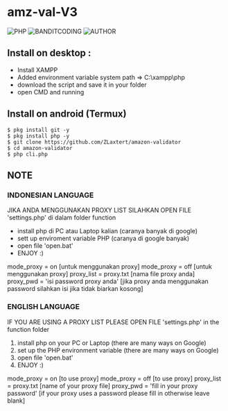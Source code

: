# amz-val-V3
![PHP](https://img.shields.io/badge/language-PHP-blue.svg)
![BANDITCODING](https://img.shields.io/badge/Team-Darkxcode-green)
![AUTHOR](https://img.shields.io/badge/Author-Zlaxtert-orange)

## Install on desktop : 
- Install XAMPP
- Added environment variable system path => C:\xampp\php
- download the script and save it in your folder
- open CMD and running

## Install on android (Termux)
    $ pkg install git -y
    $ pkg install php -y
    $ git clone https://github.com/ZLaxtert/amazon-validator
    $ cd amazon-validator
    $ php cli.php

## NOTE
### INDONESIAN LANGUAGE

JIKA ANDA MENGGUNAKAN PROXY LIST SILAHKAN OPEN FILE 'settings.php' di dalam folder function

- install php di PC atau Laptop kalian (caranya banyak di google)
- sett up enviroment variable PHP (caranya di google banyak)
- open file 'open.bat'
- ENJOY :)

mode_proxy = on [untuk menggunakan proxy]
mode_proxy = off [untuk menggunakan proxy]
proxy_list = proxy.txt [nama file proxy anda]
proxy_pwd  = 'isi password proxy anda' [jika proxy anda menggunakan password silahkan isi jika tidak biarkan kosong]

### ENGLISH LANGUAGE

IF YOU ARE USING A PROXY LIST PLEASE OPEN FILE 'settings.php' in the function folder

1. install php on your PC or Laptop (there are many ways on Google)
2. set up the PHP environment variable (there are many ways on Google)
3. open file 'open.bat'
4. ENJOY :)

mode_proxy = on [to use proxy]
mode_proxy = off [to use proxy]
proxy_list = proxy.txt [name of your proxy file]
proxy_pwd = 'fill in your proxy password' [if your proxy uses a password please fill in otherwise leave blank]
